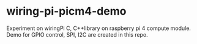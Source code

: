 # wiring-pi-picm4-demo
Experiment on wiringPi C, C++library on raspberry pi 4 compute module. Demo for GPIO control, SPI, I2C are created in this repo.
